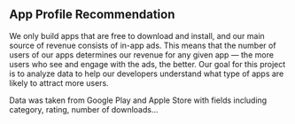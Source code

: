 ## App Profile Recommendation

We only build apps that are free to download and install, and our main source of revenue consists of in-app ads. This means that the number of users of our apps determines our revenue for any given app — the more users who see and engage with the ads, the better. Our goal for this project is to analyze data to help our developers understand what type of apps are likely to attract more users.

Data was taken from Google Play and Apple Store with fields including category, rating, number of downloads...